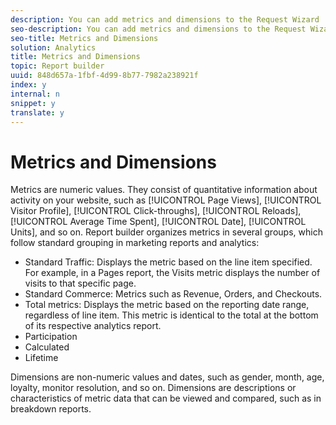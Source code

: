 ```yaml
---
description: You can add metrics and dimensions to the Request Wizard  Step 2 to define the analytics layout of the data in your request. The list of metrics and dimensions in report builder follow the menu layout displayed in Reports and Analytics.
seo-description: You can add metrics and dimensions to the Request Wizard  Step 2 to define the analytics layout of the data in your request. The list of metrics and dimensions in report builder follow the menu layout displayed in Reports and Analytics.
seo-title: Metrics and Dimensions
solution: Analytics
title: Metrics and Dimensions
topic: Report builder
uuid: 848d657a-1fbf-4d99-8b77-7982a238921f
index: y
internal: n
snippet: y
translate: y
---
```


# Metrics and Dimensions

Metrics are numeric values. They consist of quantitative information about activity on your website, such as [!UICONTROL  Page Views], [!UICONTROL  Visitor Profile], [!UICONTROL  Click-throughs], [!UICONTROL  Reloads], [!UICONTROL  Average Time Spent], [!UICONTROL  Date], [!UICONTROL  Units], and so on. Report builder organizes metrics in several groups, which follow standard grouping in marketing reports and analytics: 


* Standard Traffic: Displays the metric based on the line item specified. For example, in a Pages report, the Visits metric displays the number of visits to that specific page.
* Standard Commerce: Metrics such as Revenue, Orders, and Checkouts.
* Total metrics: Displays the metric based on the reporting date range, regardless of line item. This metric is identical to the total at the bottom of its respective analytics report.
* Participation
* Calculated
* Lifetime


Dimensions are non-numeric values and dates, such as gender, month, age, loyalty, monitor resolution, and so on. Dimensions are descriptions or characteristics of metric data that can be viewed and compared, such as in breakdown reports. 
